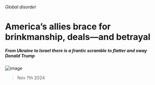 ###### Global disorder
# America’s allies brace for brinkmanship, deals—and betrayal 
##### From Ukraine to Israel there is a frantic scramble to flatter and sway Donald Trump 
![image](images/20241109_IRP003.jpg) 
> Nov 7th 2024 

